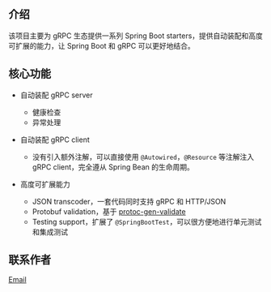 介绍
----

该项目主要为 gRPC 生态提供一系列 Spring Boot starters，提供自动装配和高度可扩展的能力，让 Spring Boot 和 gRPC 可以更好地结合。

## 核心功能

* 自动装配 gRPC server

  - 健康检查
  - 异常处理

* 自动装配 gRPC client

  - 没有引入额外注解，可以直接使用 `@Autowired`，`@Resource` 等注解注入 gRPC client，完全遵从 Spring Bean 的生命周期。

* 高度可扩展能力

  - JSON transcoder，一套代码同时支持 gRPC 和 HTTP/JSON
  - Protobuf validation，基于 [protoc-gen-validate](https://github.com/bufbuild/protoc-gen-validate)
  - Testing support，扩展了 `@SpringBootTest`，可以很方便地进行单元测试和集成测试

## 联系作者

<a href="mailto:freemanlau1228@gmail.com"> Email </a>
